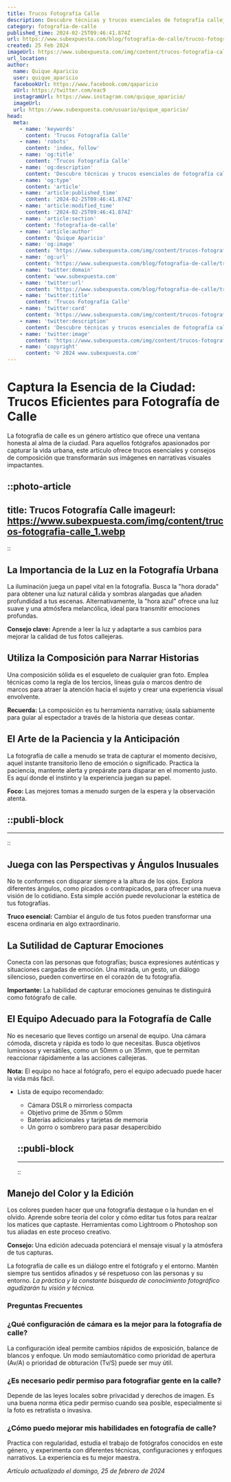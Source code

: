 ```yaml
---
title: Trucos Fotografía Calle
description: Descubre técnicas y trucos esenciales de fotografía callejera para capturar la esencia urbana con maestría y originalidad. ¡Mejora tus capturas ya!
category: fotografia-de-calle
published_time: 2024-02-25T09:46:41.874Z
url: https://www.subexpuesta.com/blog/fotografia-de-calle/trucos-fotografia-calle
created: 25 Feb 2024
imageUrl: https://www.subexpuesta.com/img/content/trucos-fotografia-calle_1.webp
url_location:
author:
  name: Quique Aparicio
  user: quique_aparicio
  facebookUrl: https://www.facebook.com/qaparicio
  xUrl: https://twitter.com/eac9
  instagramUrl: https://www.instagram.com/quique_aparicio/
  imageUrl: 
  url: https://www.subexpuesta.com/usuario/quique_aparicio/
head:
  meta:
    - name: 'keywords'
      content: 'Trucos Fotografía Calle'
    - name: 'robots'
      content: 'index, follow'
    - name: 'og:title'
      content: 'Trucos Fotografía Calle'
    - name: 'og:description'
      content: 'Descubre técnicas y trucos esenciales de fotografía callejera para capturar la esencia urbana con maestría y originalidad. ¡Mejora tus capturas ya!'
    - name: 'og:type'
      content: 'article'
    - name: 'article:published_time'
      content: '2024-02-25T09:46:41.874Z'
    - name: 'article:modified_time'
      content: '2024-02-25T09:46:41.874Z'
    - name: 'article:section'
      content: 'fotografia-de-calle'
    - name: 'article:author'
      content: 'Quique Aparicio'
    - name: 'og:image'
      content: 'https://www.subexpuesta.com/img/content/trucos-fotografia-calle_1.webp'
    - name: 'og:url'
      content: 'https://www.subexpuesta.com/blog/fotografia-de-calle/trucos-fotografia-calle'
    - name: 'twitter:domain'
      content: 'www.subexpuesta.com'
    - name: 'twitter:url'
      content: 'https://www.subexpuesta.com/blog/fotografia-de-calle/trucos-fotografia-calle'
    - name: 'twitter:title'
      content: 'Trucos Fotografía Calle'
    - name: 'twitter:card'
      content: 'https://www.subexpuesta.com/img/content/trucos-fotografia-calle_1.webp'
    - name: 'twitter:description'
      content: 'Descubre técnicas y trucos esenciales de fotografía callejera para capturar la esencia urbana con maestría y originalidad. ¡Mejora tus capturas ya!'
    - name: 'twitter:image'
      content: 'https://www.subexpuesta.com/img/content/trucos-fotografia-calle_1.webp'
    - name: 'copyright'
      content: '© 2024 www.subexpuesta.com'
---
```

# Captura la Esencia de la Ciudad: Trucos Eficientes para Fotografía de Calle

La fotografía de calle es un género artístico que ofrece una ventana honesta al alma de la ciudad. Para aquellos fotógrafos apasionados por capturar la vida urbana, este artículo ofrece trucos esenciales y consejos de composición que transformarán sus imágenes en narrativas visuales impactantes.


::photo-article
---
title: Trucos Fotografía Calle
imageurl: https://www.subexpuesta.com/img/content/trucos-fotografia-calle_1.webp
---
::


## La Importancia de la Luz en la Fotografía Urbana
La iluminación juega un papel vital en la fotografía. Busca la "hora dorada" para obtener una luz natural cálida y sombras alargadas que añaden profundidad a tus escenas. Alternativamente, la "hora azul" ofrece una luz suave y una atmósfera melancólica, ideal para transmitir emociones profundas.

**Consejo clave:** Aprende a leer la luz y adaptarte a sus cambios para mejorar la calidad de tus fotos callejeras.

## Utiliza la Composición para Narrar Historias
Una composición sólida es el esqueleto de cualquier gran foto. Emplea técnicas como la regla de los tercios, líneas guía o marcos dentro de marcos para atraer la atención hacia el sujeto y crear una experiencia visual envolvente.

**Recuerda:** La composición es tu herramienta narrativa; úsala sabiamente para guiar al espectador a través de la historia que deseas contar.

## El Arte de la Paciencia y la Anticipación
La fotografía de calle a menudo se trata de capturar el momento decisivo, aquel instante transitorio lleno de emoción o significado. Practica la paciencia, mantente alerta y prepárate para disparar en el momento justo. Es aquí donde el instinto y la experiencia juegan su papel.

**Foco:** Las mejores tomas a menudo surgen de la espera y la observación atenta.


  ::publi-block
  ---
  ---
  ::
  
  
## Juega con las Perspectivas y Ángulos Inusuales
No te conformes con disparar siempre a la altura de los ojos. Explora diferentes ángulos, como picados o contrapicados, para ofrecer una nueva visión de lo cotidiano. Esta simple acción puede revolucionar la estética de tus fotografías.

**Truco esencial:** Cambiar el ángulo de tus fotos pueden transformar una escena ordinaria en algo extraordinario.

## La Sutilidad de Capturar Emociones
Conecta con las personas que fotografías; busca expresiones auténticas y situaciones cargadas de emoción. Una mirada, un gesto, un diálogo silencioso, pueden convertirse en el corazón de tu fotografía.

**Importante:** La habilidad de capturar emociones genuinas te distinguirá como fotógrafo de calle.

## El Equipo Adecuado para la Fotografía de Calle
No es necesario que lleves contigo un arsenal de equipo. Una cámara cómoda, discreta y rápida es todo lo que necesitas. Busca objetivos luminosos y versátiles, como un 50mm o un 35mm, que te permitan reaccionar rápidamente a las acciones callejeras.

**Nota:** El equipo no hace al fotógrafo, pero el equipo adecuado puede hacer la vida más fácil.

- Lista de equipo recomendado:
    - Cámara DSLR o mirrorless compacta
    - Objetivo prime de 35mm o 50mm
    - Baterías adicionales y tarjetas de memoria
    - Un gorro o sombrero para pasar desapercibido


  ::publi-block
  ---
  ---
  ::
  
  
## Manejo del Color y la Edición
Los colores pueden hacer que una fotografía destaque o la hundan en el olvido. Aprende sobre teoría del color y cómo editar tus fotos para realzar los matices que captaste. Herramientas como Lightroom o Photoshop son tus aliadas en este proceso creativo.

**Consejo:** Una edición adecuada potenciará el mensaje visual y la atmósfera de tus capturas.

La fotografía de calle es un diálogo entre el fotógrafo y el entorno. Mantén siempre tus sentidos afinados y sé respetuoso con las personas y su entorno. *La práctica y la constante búsqueda de conocimiento fotográfico agudizarán tu visión y técnica.*

### Preguntas Frecuentes

### ¿Qué configuración de cámara es la mejor para la fotografía de calle?
La configuración ideal permite cambios rápidos de exposición, balance de blancos y enfoque. Un modo semiautomático como prioridad de apertura (Av/A) o prioridad de obturación (Tv/S) puede ser muy útil.

### ¿Es necesario pedir permiso para fotografiar gente en la calle?
Depende de las leyes locales sobre privacidad y derechos de imagen. Es una buena norma ética pedir permiso cuando sea posible, especialmente si la foto es retratista o invasiva.

### ¿Cómo puedo mejorar mis habilidades en fotografía de calle?
Practica con regularidad, estudia el trabajo de fotógrafos conocidos en este género, y experimenta con diferentes técnicas, configuraciones y enfoques narrativos. La experiencia es tu mejor maestra.

_Artículo actualizado el domingo, 25 de febrero de 2024_